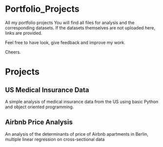# Portfolio_Projects
All my portfolio projects
You will find all files for analysis and the corresponding datasets. If the datasets themselves are not uploaded here, links are provided.

Feel free to have look, give feedback and improve my work.

Cheers.

# Projects
## US Medical Insurance Data
A simple analysis of medical insurance data from the US using basic Python and object oriented programming.

## Airbnb Price Analysis
An analysis of the determinants of price of Airbnb apartments in Berlin, multiple linear regression on cross-sectional data
